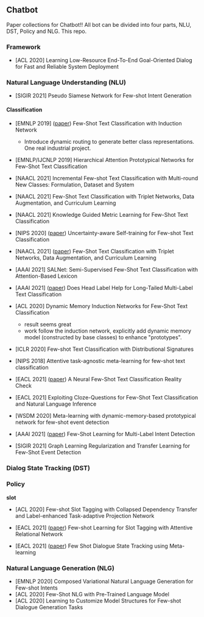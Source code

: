 ## Chatbot
Paper collections for Chatbot!!
All bot can be divided into four parts, NLU, DST, Policy and NLG. This repo.


### Framework
- [ACL 2020] Learning Low-Resource End-To-End Goal-Oriented Dialog for Fast and Reliable System Deployment

### Natural Language Understanding (NLU)
- [SIGIR 2021] Pseudo Siamese Network for Few-shot Intent Generation

#### Classification
- [EMNLP 2019] ([paper](https://arxiv.org/pdf/1902.10482.pdf)) Few-Shot Text Classification with Induction Network
    * Introduce dynamic routing to generate better class representations. One real industrial project.
- [EMNLP/IJCNLP 2019] Hierarchical Attention Prototypical Networks for Few-Shot Text Classification
- [NAACL 2021] Incremental Few-shot Text Classification with Multi-round New Classes: Formulation, Dataset and System
- [NAACL 2021] Few-Shot Text Classification with Triplet Networks, Data Augmentation, and Curriculum Learning
- [NAACL 2021] Knowledge Guided Metric Learning for Few-Shot Text Classification
- [NIPS 2020] ([paper](https://arxiv.org/pdf/2006.15315.pdf)) Uncertainty-aware Self-training for Few-shot Text Classification
- [NAACL 2021] ([paper](https://arxiv.org/abs/2103.07552)) Few-Shot Text Classification with Triplet Networks, Data Augmentation, and Curriculum Learning
- [AAAI 2021] SALNet: Semi-Supervised Few-Shot Text Classification with Attention-Based Lexicon
- [AAAI 2021] ([paper](https://arxiv.org/pdf/2101.09704.pdf)) Does Head Label Help for Long-Tailed Multi-Label Text Classification
- [ACL 2020] Dynamic Memory Induction Networks for Few-Shot Text Classification
    * result seems great
    * work follow the induction network, explicitly add dynamic memory model (constructed by base classes) to enhance "prototypes".
- [ICLR 2020] Few-shot Text Classification with Distributional Signatures
- [NIPS 2018] Attentive task-agnostic meta-learning for few-shot text classification
- [EACL 2021] ([paper](https://arxiv.org/abs/2101.12073)) A Neural Few-Shot Text Classification Reality Check
- [EACL 2021] Exploiting Cloze-Questions for Few-Shot Text Classification and Natural Language Inference

- [WSDM 2020] Meta-learning with dynamic-memory-based prototypical network for few-shot event detection
- [AAAI 2021] ([paper](https://arxiv.org/pdf/2010.05256.pdf)) Few-Shot Learning for Multi-Label Intent Detection
- [SIGIR 2021] Graph Learning Regularization and Transfer Learning for Few-Shot Event Detection

### Dialog State Tracking (DST)
### Policy
**slot**
- [ACL 2020] Few-shot Slot Tagging with Collapsed Dependency Transfer and Label-enhanced Task-adaptive Projection Network
- [EACL 2021] ([paper](https://arxiv.org/abs/2103.02333)) Few-shot Learning for Slot Tagging with Attentive Relational Network

- [EACL 2021] ([paper](https://arxiv.org/abs/2101.06779)) Few Shot Dialogue State Tracking using Meta-learning

### Natural Language Generation (NLG)
- [EMNLP 2020] Composed Variational Natural Language Generation for Few-shot Intents
- [ACL 2020] Few-Shot NLG with Pre-Trained Language Model
- [ACL 2020] Learning to Customize Model Structures for Few-shot Dialogue Generation Tasks
